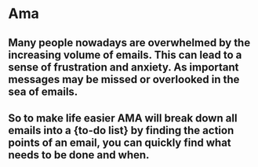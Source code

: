 # Ama
## Many people nowadays are overwhelmed by the increasing volume of emails. This can lead to a sense of frustration and anxiety. As important messages may be missed or overlooked in the sea of emails.

## So to make life easier AMA will break down all emails into a {to-do list} by finding the action points of an email, you can quickly find what needs to be done and when.
